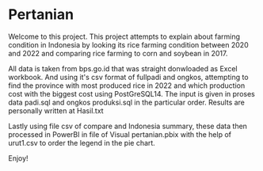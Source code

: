 # Pertanian

Welcome to this project.
This project attempts to explain about farming condition in Indonesia by looking its rice farming condition between 2020 and 2022 and comparing rice farming to corn and soybean in 2017.

All data is taken from bps.go.id that was straight donwloaded as Excel workbook. And using it's csv format of fullpadi and ongkos,
attempting to find the province with most produced rice in 2022 and which production cost with the biggest cost using PostGreSQL14.
The input is given in proses data padi.sql and ongkos produksi.sql in the particular order. Results are personally written at Hasil.txt

Lastly using file csv of compare and Indonesia summary, these data then processed in PowerBI in file of Visual pertanian.pbix with the help of urut1.csv
to order the legend in the pie chart.

Enjoy!

